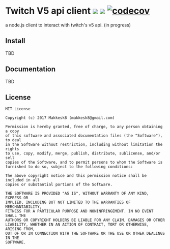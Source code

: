 # Twitch V5 api client <a href="https://travis-ci.org/makkesk8/twitch-v5-api-client"><img attr="Build status" src="https://api.travis-ci.org/makkesk8/twitch-v5-api-client.svg?branch=master"></a> <a href="https://david-dm.org/makkesk8/twitch-v5-api-client"><img attr="Dependency status" src="https://david-dm.org/makkesk8/twitch-v5-api-client.svg"></a>  [![codecov](https://codecov.io/gh/makkesk8/twitch-v5-api-client/branch/master/graph/badge.svg)](https://codecov.io/gh/makkesk8/twitch-v5-api-client)
a node.js client to interact with twitch's v5 api. (in progress)

## Install
TBD

## Documentation
TBD

## License
```
MIT License

Copyright (c) 2017 Makkesk8 (makkesk8@gmail.com)

Permission is hereby granted, free of charge, to any person obtaining a copy
of this software and associated documentation files (the "Software"), to deal
in the Software without restriction, including without limitation the rights
to use, copy, modify, merge, publish, distribute, sublicense, and/or sell
copies of the Software, and to permit persons to whom the Software is
furnished to do so, subject to the following conditions:

The above copyright notice and this permission notice shall be included in all
copies or substantial portions of the Software.

THE SOFTWARE IS PROVIDED "AS IS", WITHOUT WARRANTY OF ANY KIND, EXPRESS OR
IMPLIED, INCLUDING BUT NOT LIMITED TO THE WARRANTIES OF MERCHANTABILITY,
FITNESS FOR A PARTICULAR PURPOSE AND NONINFRINGEMENT. IN NO EVENT SHALL THE
AUTHORS OR COPYRIGHT HOLDERS BE LIABLE FOR ANY CLAIM, DAMAGES OR OTHER
LIABILITY, WHETHER IN AN ACTION OF CONTRACT, TORT OR OTHERWISE, ARISING FROM,
OUT OF OR IN CONNECTION WITH THE SOFTWARE OR THE USE OR OTHER DEALINGS IN THE
SOFTWARE.
```